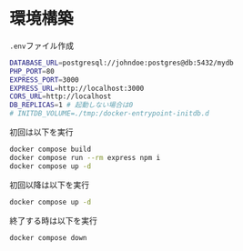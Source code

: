 # 環境構築

`.env`ファイル作成

```sh
DATABASE_URL=postgresql://johndoe:postgres@db:5432/mydb
PHP_PORT=80
EXPRESS_PORT=3000
EXPRESS_URL=http://localhost:3000
CORS_URL=http://localhost
DB_REPLICAS=1 # 起動しない場合は0
# INITDB_VOLUME=./tmp:/docker-entrypoint-initdb.d
```

初回は以下を実行

```sh
docker compose build
docker compose run --rm express npm i
docker compose up -d
```

初回以降は以下を実行

```sh
docker compose up -d
```

終了する時は以下を実行

```sh
docker compose down
```
